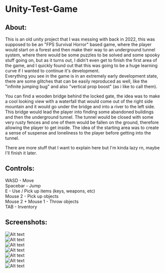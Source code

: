 # Unity-Test-Game

## About:  
This is an old unity project that I was messing with back in 2022, this was supposed to be an "FPS Survival Horror" based game, where the player would start on a forest and then make their way to an underground tunnel system, where there would be some puzzles to be solved and some spooky stuff going on, but as it turns out, I didn't even get to finish the first area of the game, and I quickly found out that this was going to be a huge learning curve if I wanted to continue it's development.  
Everything you see in the game is in an extremely early development state, there are some glitches that can be easily reproduced as well, like the "infinite jumping bug" and also "vertical prop boost" (as i like to call them).  

You can find a wooden bridge behind the locked gate, the idea was to make a cool looking view with a waterfall that would come out of the right side mountain and it would go under the bridge and into a river to the left side. This bridge would lead the player into finding some abandoned buildings and then the underground tunnel. The tunnel would be closed with some very rusty fences and one of them would be fallen on the ground, therefore allowing the player to get inside. The idea of the starting area was to create a sense of suspense and loneliness to the player before getting into the tunnel.

There are more stuff that I want to explain here but I'm kinda lazy rn, maybe I'll finish it later.  

## Controls:
WASD - Move  
Spacebar - Jump  
E - Use / Pick up items (keys, weapons, etc)  
Mouse 2 - Pick up objects  
Mouse 2 + Mouse 1 - Throw objects  
TAB - Inventory  

## Screenshots:  
![Alt text](https://i.imgur.com/Q54ok9N.png)  
![Alt text](https://i.imgur.com/FzJREPJ.png)  
![Alt text](https://i.imgur.com/y7dOOcN.png)  
![Alt text](https://i.imgur.com/OO2QXdy.png)  
![Alt text](https://i.imgur.com/DeCD7Eo.png)  
![Alt text](https://i.imgur.com/Q2pIq4g.png)  
![Alt text](https://i.imgur.com/3ErCGeM.png)  
 
